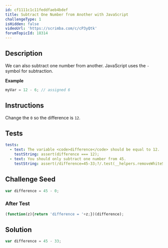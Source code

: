 ```yaml
---
id: cf1111c1c11feddfaeb4bdef
title: Subtract One Number from Another with JavaScript
challengeType: 1
isHidden: false
videoUrl: 'https://scrimba.com/c/cP3yQtk'
forumTopicId: 18314
---
```


## Description
<section id='description'>
We can also subtract one number from another.
JavaScript uses the <code>-</code> symbol for subtraction.

<strong>Example</strong>

```js
myVar = 12 - 6; // assigned 6
```


</section>

## Instructions
<section id='instructions'>
Change the <code>0</code> so the difference is <code>12</code>.
</section>

## Tests
<section id='tests'>

```yml
tests:
  - text: The variable <code>difference</code> should be equal to 12.
    testString: assert(difference === 12);
  - text: You should only subtract one number from 45.
    testString: assert(/difference=45-33;?/.test(__helpers.removeWhiteSpace(code)));
```

</section>

## Challenge Seed
<section id='challengeSeed'>

<div id='js-seed'>

```js
var difference = 45 - 0;


```

</div>


### After Test
<div id='js-teardown'>

```js
(function(z){return 'difference = '+z;})(difference);
```

</div>

</section>

## Solution
<section id='solution'>


```js
var difference = 45 - 33;
```

</section>
